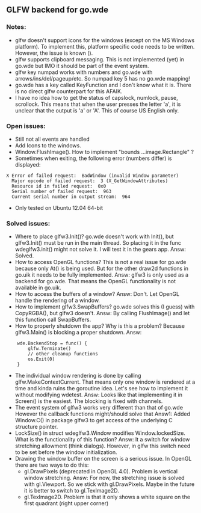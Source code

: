 ## GLFW backend for go.wde

### Notes:

- glfw doesn't support icons for the windows (except on the MS Windows platform).
  To implement this, platform specific code needs to be written. However, the 
  issue is known ().
- glfw supports clipboard messaging. This is not implemented (yet) in go.wde 
  but IMO it should be part of the event system.
- glfw key numpad works with numbers and go.wde with arrows/ins/del/pageup/etc.
  So numpad key 5 has no go.wde mapping!
- go.wde has a key called KeyFunction and I don't know what it is. There is no
  direct glfw counterpart for this AFAIK.
- I have no idea how to get the status of capslock, numlock, pause, scrollock.
  This means that when the user presses the letter 'a', it is unclear that the 
  output is 'a' or 'A'. This of course US English only.

### Open issues:

- Still not all events are handled
- Add Icons to the windows.
- Window.FlushImage(). How to implement "bounds ...image.Rectangle" ?
- Sometimes when exiting, the following error (numbers differ) is displayed:

<b></b>

    X Error of failed request:  BadWindow (invalid Window parameter)
      Major opcode of failed request:  3 (X_GetWindowAttributes)
      Resource id in failed request:  0x0
      Serial number of failed request:  963
      Current serial number in output stream:  964

- Only tested on Ubuntu 12.04 64-bit

### Solved issues:

- Where to place glfw3.Init()? go.wde doesn't work with Init(), 
  but glfw3.Init() must be run in the main thread. So placing it in the
  func wdeglfw3.init() might not solve it.
  I will test it in the gears app.
  Answ: Solved.
- How to access OpenGL functions? This is not a real issue for go.wde because
  only At() is being used. But for the other draw2d functions in go.uik it 
  needs to be fully implemented.
  Answ: glfw3 is only used as a backend for go.wde. That means the OpenGL
  functionality is not available in go.uik.
- How to access the buffers of a window?
  Answ: Don't. Let OpenGL handle the rendering of a window.
- How to implement glfw3.SwapBuffers? go.wde solves this (I guess) with
  CopyRGBA(), but glfw3 doesn't.
  Answ: By calling FlushImage() and let this function call SwapBuffers.
- How to properly shutdown the app? Why is this a problem? 
  Because glfw3.Main() is blocking a proper shutdown.
  Answ:

<b></b>

        wde.BackendStop = func() {
            glfw.Terminate()
            // other cleanup functions
            os.Exit(0)
        }

- The individual window rendering is done by calling 
  glfw.MakeContextCurrent. That means only one window is rendered at a time
  and kinda ruins the goroutine idea.
  Let's see how to implement it without modifying wdetest.
  Answ: Looks like that implementing it in Screen() is the easiest.
  The blocking is fixed with channels.
- The event system of glfw3 works very different than that of go.wde
  However the callback functions might/should solve that
  Answ1: Added Window.C() in package glfw3 to get access of the underlying C
  structure pointer.
- LockSize() in struct wdeglfw3.Window modifies Window.lockedSize.
  What is the functionality of this function?
  Answ: It a switch for window stretching allowment (think dialogs).
  However, in glfw this switch need to be set before the window initialization.
- Drawing the window buffer on the screen is a serious issue. In OpenGL there 
  are two ways to do this:
    - gl.DrawPixels (deprecated in OpenGL 4.0). Problem is vertical window 
      stretching. Answ: For now, the stretching issue is solved with 
      gl.Viewport. So we stick with gl.DrawPixels. Maybe in the future it is 
      better to switch to gl.TexImage2D.
    - gl.TexImage2D. Problem is that it only shows a white square on the 
      first quadrant (right upper corner)
  
